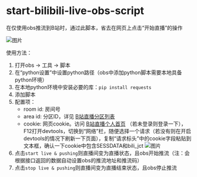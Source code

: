 # start-bilibili-live-obs-script
在仅使用obs推流到B站时，通过此脚本，省去在网页上点击“开始直播”的操作

![图片](https://github.com/user-attachments/assets/9e42515c-fb72-4716-95f2-567b3cd06c65)

使用方法：
1. 打开obs -> 工具 -> 脚本
2. 在“python设置”中设置python路径（obs中添加python脚本需要本地具备python环境）
3. 在本地python环境中安装必要的库：`pip install requests`
4. 添加脚本
5. 配置项：
    * room id: 房间号
    * area id: 分区ID，详见 [B站直播分区列表](https://api.live.bilibili.com/room/v1/Area/getList?show_pinyin=1)
    * cookie: 网页cookie。访问 [B站直播个人首页](https://link.bilibili.com) （若未登录则登录一下），F12打开devtools，切换到“网络”栏，随便选择一个请求（若没有则在开启devtools的情况下刷新一下页面），复制“请求标头”中的cookie字段粘贴到文本框，确认一下cookie中包含SESSDATA和bili_jct ![图片](https://github.com/user-attachments/assets/3bc9ff52-e723-4e7f-93ca-e9b4cff6f18d)
6. 点击`start live & pushing`则直播间变为直播状态，且obs开始推流（注：会根据接口返回的数据自动设置obs的推流地址和推流码）
7. 点击`stop live & pushing`则直播间变为直播结束状态，且obs停止推流
